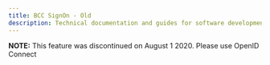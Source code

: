 ```yaml
---
title: BCC SignOn - Old
description: Technical documentation and guides for software development in BCC
---
```


**NOTE:** This feature was discontinued on August 1 2020. Please use OpenID Connect
